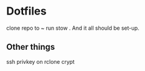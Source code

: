 # Dotfiles
clone repo to ~
run stow .
And it all should be set-up.

## Other things
ssh privkey on rclone crypt
